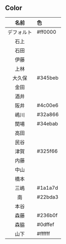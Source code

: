 ## Color

|名前|色|
|:--:|:--|
|デフォルト|#ff0000|
|石上||
|石田||#2af556
|伊藤||
|上林||
|大久保|#345beb|
|金田||
|酒井||
|阪井|#4c00e6|
|嶋川|#32a866|
|関場|#34ebab|
|高田||
|民谷||#5eff00
|津賀|#325f66|
|内藤||
|中山||
|橋本||
|三嶋|#1a1a7d| 
|南|#22bda3|
|本谷||
|森藤|#236b0f|
|森脇|#0dffef|
|山下|#ffffff|
